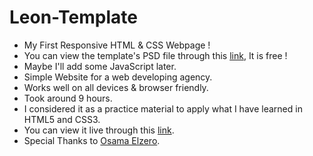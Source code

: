 # Leon-Template
- My First Responsive HTML &amp; CSS Webpage !
- You can view the template's PSD file through this [link](https://www.graphberry.com/item/leon-psd-agency-template), It is free !
- Maybe I'll add some JavaScript later.
- Simple Website for a web developing agency.
- Works well on all devices &amp; browser friendly.
- Took around 9 hours.
- I considered it as a practice material to apply what I have learned in HTML5 and CSS3.
- You can view it live through this [link](https://philopaterhany.github.io/Leon-Template).
- Special Thanks to [Osama Elzero](https://www.youtube.com/playlist?list=PLDoPjvoNmBAzHSjcR-HnW9tnxyuye8KbF).
